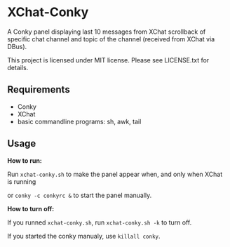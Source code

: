 XChat-Conky
===========

A Conky panel displaying last 10 messages from XChat scrollback of specific chat channel and topic of the channel (received from XChat via DBus).

This project is licensed under MIT license. Please see LICENSE.txt for details.

Requirements
------------
* Conky
* XChat
* basic commandline programs: sh, awk, tail

Usage
-------
**How to run:**

Run ````xchat-conky.sh```` to make the panel appear when, and only when XChat is running

or ````conky -c conkyrc &```` to start the panel manually.

**How to turn off:**

If you runned ````xchat-conky.sh````, run ````xchat-conky.sh -k```` to turn off.

If you started the conky manualy, use ````killall conky````.
